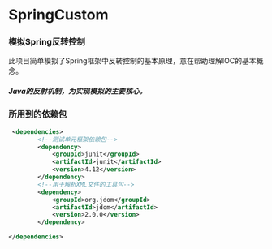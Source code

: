 # SpringCustom
### 模拟Spring反转控制
此项目简单模拟了Spring框架中反转控制的基本原理，意在帮助理解IOC的基本概念。
##### Java的反射机制，为实现模拟的主要核心。
### 所用到的依赖包
```xml
 <dependencies>
        <!--测试单元框架依赖包-->
        <dependency>
            <groupId>junit</groupId>
            <artifactId>junit</artifactId>
            <version>4.12</version>
        </dependency>
        <!--用于解析XML文件的工具包-->
        <dependency>
            <groupId>org.jdom</groupId>
            <artifactId>jdom</artifactId>
            <version>2.0.0</version>
        </dependency>

</dependencies>
```

